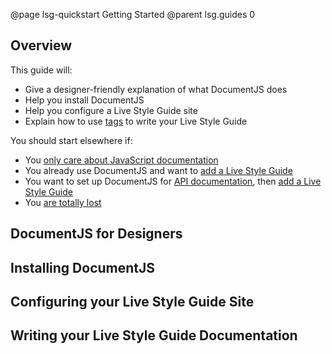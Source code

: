 @page lsg-quickstart Getting Started
@parent lsg.guides 0

## Overview

This guide will:

* Give a designer-friendly explanation of what DocumentJS does
* Help you install DocumentJS
* Help you configure a Live Style Guide site
* Explain how to use [tags](/docs/documentjs.tags.html) to write your Live Style Guide

You should start elsewhere if:

* You [only care about JavaScript documentation](/docs/index.html)
* You already use DocumentJS and want to [add a Live Style Guide](/docs/lsg-adding.html)
* You want to set up DocumentJS for [API documentation](/docs/index.html), then [add a Live Style Guide](/docs/lsg-adding.html)
* You [are totally lost](https://www.youtube.com/watch?v=I0Pow7Gi7Xw)

## DocumentJS for Designers



## Installing DocumentJS


## Configuring your Live Style Guide Site

## Writing your Live Style Guide Documentation